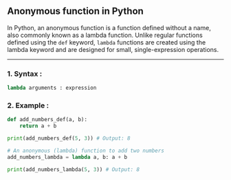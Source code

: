 ## Anonymous function in Python

In Python, an anonymous function is a function defined without a name, also commonly known as a lambda function. Unlike regular functions defined using the `def` keyword, `lambda` functions are created using the lambda keyword and are designed for small, single-expression operations.

---
### 1. Syntax :

```python
lambda arguments : expression
```
### 2. Example : 

```python
def add_numbers_def(a, b):
    return a + b

print(add_numbers_def(5, 3)) # Output: 8

# An anonymous (lambda) function to add two numbers
add_numbers_lambda = lambda a, b: a + b

print(add_numbers_lambda(5, 3)) # Output: 8
```
